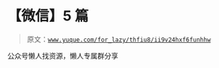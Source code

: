 # 【微信】5 篇

> 原文：[`www.yuque.com/for_lazy/thfiu8/ii9v24hxf6funhhw`](https://www.yuque.com/for_lazy/thfiu8/ii9v24hxf6funhhw)

公众号懒人找资源，懒人专属群分享